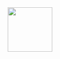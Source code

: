 <div id="header" align="center">
  <img src=""https://giphy.com/embed/3osxY52Ss9rhK2fbhe" width="100"/>
</div>
